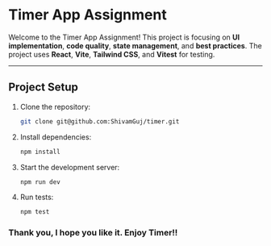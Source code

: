 # Timer App Assignment

Welcome to the Timer App Assignment! This project is  focusing on **UI implementation**, **code quality**, **state management**, and **best practices**. The project uses **React**, **Vite**, **Tailwind CSS**, and **Vitest** for testing.

---
## **Project Setup**

1. Clone the repository:  
   ```bash
   git clone git@github.com:ShivamGuj/timer.git
   ```

2. Install dependencies:  
   ```bash
   npm install
   ```

3. Start the development server:  
   ```bash
   npm run dev
   ```

4. Run tests:  
   ```bash
   npm test
   ```

### Thank you, I hope you like it. Enjoy Timer!!
